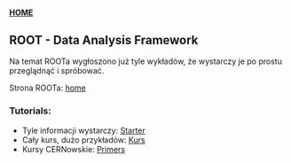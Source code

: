 #### [HOME](https://agnieszkamucha.github.io/OPJzM/)
## ROOT - Data Analysis Framework
Na temat ROOTa wygłoszono już tyle wykładów, że wystarczy je po prostu przeglądnąć i spróbować. <BR>

Strona ROOTa: [home](https://root.cern.ch/)

### Tutorials:
- Tyle informacji wystarczy: [Starter](https://agnieszkamucha.github.io/OPJzM/Files/ROOT_Tutorial_Bose.pdf)
- Cały kurs, dużo przykładów: [Kurs](https://www.nevis.columbia.edu/~seligman/root-class/)
- Kursy CERNowskie: [Primers](https://root.cern.ch/root/htmldoc/guides/primer/ROOTPrimer.html)
